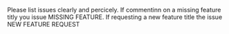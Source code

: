 Please list issues clearly and percicely. If commentinn on a missing feature titly you issue MISSING FEATURE. If requesting a new feature title the issue NEW FEATURE REQUEST
